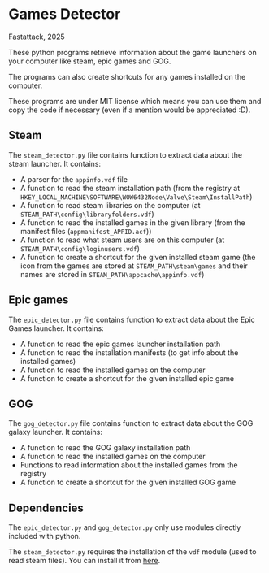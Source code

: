 # Games Detector

Fastattack, 2025

These python programs retrieve information about the game launchers on your computer like steam, epic games and GOG.

The programs can also create shortcuts for any games installed on the computer.

These programs are under MIT license which means you can use them and copy the code if necessary (even if a mention would be appreciated :D).

## Steam

The `steam_detector.py` file contains function to extract data about the steam launcher. It contains:
- A parser for the `appinfo.vdf` file
- A function to read the steam installation path (from the registry at `HKEY_LOCAL_MACHINE\SOFTWARE\WOW6432Node\Valve\Steam\InstallPath`)
- A function to read steam libraries on the computer (at `STEAM_PATH\config\libraryfolders.vdf`)
- A function to read the installed games in the given library (from the manifest files (`appmanifest_APPID.acf`))
- A function to read what steam users are on this computer (at `STEAM_PATH\config\loginusers.vdf`)
- A function to create a shortcut for the given installed steam game (the icon from the games are stored at `STEAM_PATH\steam\games` and their names are stored in  `STEAM_PATH\appcache\appinfo.vdf`)

## Epic games

The `epic_detector.py` file contains function to extract data about the Epic Games launcher. It contains:
- A function to read the epic games launcher installation path
- A function to read the installation manifests (to get info about the installed games)
- A function to read the installed games on the computer
- A function to create a shortcut for the given installed epic game

## GOG

The `gog_detector.py` file contains function to extract data about the GOG galaxy launcher. It contains:
- A function to read the GOG galaxy installation path
- A function to read the installed games on the computer
- Functions to read information about the installed games from the registry
- A function to create a shortcut for the given installed GOG game

## Dependencies

The `epic_detector.py` and `gog_detector.py` only use modules directly included with python.

The `steam_detector.py` requires the installation of the `vdf` module (used to read steam files). You can install it from [here](https://github.com/ValvePython/vdf).
